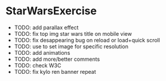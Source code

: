 # StarWarsExercise

- TODO: add parallax effect
- TODO: fix top img star wars title on mobile view
- TODO: fix desappearing bug on reload or load+quick scroll
- TODO: use <picture> to set image for specific resolution
- TODO: add animations
- TODO: add more/better comments
- TODO: check W3C
- TODO: fix kylo ren banner repeat
